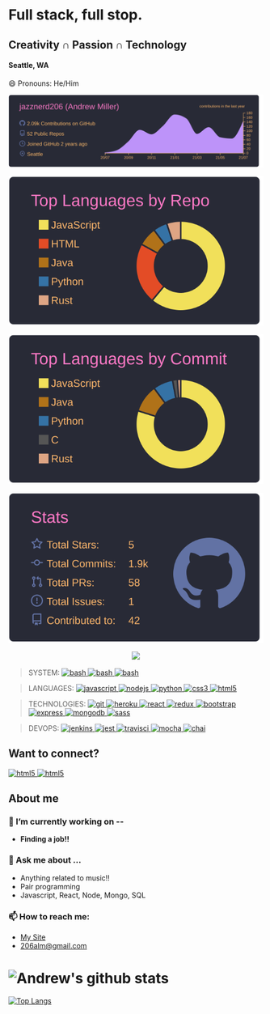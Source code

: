 # Full stack, full stop.
## Creativity  ∩  Passion  ∩  Technology
#### Seattle, WA
😄 Pronouns: He/Him

<p align="center">
  <img src="https://raw.githubusercontent.com/jazznerd206/Cards/master/profile-summary-card-output/dracula/0-profile-details.svg"></img>
</p>
<p align="center">
  <img src="https://raw.githubusercontent.com/jazznerd206/Cards/master/profile-summary-card-output/dracula/1-repos-per-language.svg"></img>
</p>
<p align="center">
  <img src="https://raw.githubusercontent.com/jazznerd206/Cards/master/profile-summary-card-output/dracula/2-most-commit-language.svg"></img>
</p>
<p align="center">
  <img src="https://raw.githubusercontent.com/jazznerd206/Cards/master/profile-summary-card-output/dracula/3-stats.svg"></img>
</p>


<p align="center">
  <img src="https://github-profile-trophy.vercel.app/?username=jazznerd206"></img>
</p>

> SYSTEM: 
<a href="https://www.gnu.org/software/bash/" target="_blank"> <img src="https://www.vectorlogo.zone/logos/gnu_bash/gnu_bash-icon.svg" alt="bash" width="40" height="40"/> </a>
<a href="https://ubuntu.com/" target="_blank"> <img src="https://www.vectorlogo.zone/logos/ubuntu/ubuntu-icon.svg" alt="bash" width="40" height="40"/> </a>
<a href="https://microsoft.com/" target="_blank"> <img src="https://www.vectorlogo.zone/logos/microsoft/microsoft-icon.svg" alt="bash" width="40" height="40"/> </a>

> LANGUAGES: 
<a href="https://developer.mozilla.org/en-US/docs/Web/JavaScript" target="_blank"> <img src="https://devicons.github.io/devicon/devicon.git/icons/javascript/javascript-original.svg" alt="javascript" width="40" height="40"/> </a>
<a href="https://nodejs.org" target="_blank"> <img src="https://devicons.github.io/devicon/devicon.git/icons/nodejs/nodejs-original-wordmark.svg" alt="nodejs" width="40" height="40"/> </a> 
<a href="https://www.python.org" target="_blank"> <img src="https://devicons.github.io/devicon/devicon.git/icons/python/python-original.svg" alt="python" width="40" height="40"/> </a>
<a href="https://www.w3schools.com/css/" target="_blank"> <img src="https://devicons.github.io/devicon/devicon.git/icons/css3/css3-original-wordmark.svg" alt="css3" width="40" height="40"/> </a>
<a href="https://www.w3.org/html/" target="_blank"> <img src="https://devicons.github.io/devicon/devicon.git/icons/html5/html5-original-wordmark.svg" alt="html5" width="40" height="40"/> </a>

> TECHNOLOGIES: 
<a href="https://git-scm.com/" target="_blank"> <img src="https://www.vectorlogo.zone/logos/git-scm/git-scm-icon.svg" alt="git" width="40" height="40"/> </a>
<a href="https://heroku.com" target="_blank"> <img src="https://www.vectorlogo.zone/logos/heroku/heroku-icon.svg" alt="heroku" width="40" height="40"/> </a>
<a href="https://reactjs.org/" target="_blank"> <img src="https://devicons.github.io/devicon/devicon.git/icons/react/react-original-wordmark.svg" alt="react" width="40" height="40"/> </a>
<a href="https://redux.js.org" target="_blank"> <img src="https://devicons.github.io/devicon/devicon.git/icons/redux/redux-original.svg" alt="redux" width="40" height="40"/> </a>
<a href="https://getbootstrap.com" target="_blank"> <img src="https://devicons.github.io/devicon/devicon.git/icons/bootstrap/bootstrap-plain.svg" alt="bootstrap" width="40" height="40"/> </a>
<a href="https://expressjs.com" target="_blank"> <img src="https://devicons.github.io/devicon/devicon.git/icons/express/express-original-wordmark.svg" alt="express" width="40" height="40"/> </a> 
<a href="https://www.mongodb.com/" target="_blank"> <img src="https://devicons.github.io/devicon/devicon.git/icons/mongodb/mongodb-original-wordmark.svg" alt="mongodb" width="40" height="40"/> </a>
<a href="https://sass-lang.com" target="_blank"> <img src="https://devicons.github.io/devicon/devicon.git/icons/sass/sass-original.svg" alt="sass" width="40" height="40"/> </a> 

> DEVOPS: 
<a href="https://www.jenkins.io" target="_blank"> <img src="https://www.vectorlogo.zone/logos/jenkins/jenkins-icon.svg" alt="jenkins" width="40" height="40"/> </a>
<a href="https://jestjs.io" target="_blank"> <img src="https://www.vectorlogo.zone/logos/jestjsio/jestjsio-icon.svg" alt="jest" width="40" height="40"/> </a>
<a href="https://travis-ci.org" target="_blank"> <img src="https://www.vectorlogo.zone/logos/travis-ci/travis-ci-icon.svg" alt="travisci" width="40" height="40"/> </a>
<a href="https://mochajs.org/" target="_blank"> <img src="https://www.vectorlogo.zone/logos/mochajs/mochajs-icon.svg" alt="mocha" width="40" height="40"/> </a>
<a href="https://chaijs.org" target="_blank"> <img src="https://www.vectorlogo.zone/logos/chaijs/chaijs-icon.svg" alt="chai" width="40" height="40"/> </a>


## Want to connect?
<a href="https://www.linkedin.com/in/andrew-miller-113a1a195/" target="_blank"> <img src="https://www.vectorlogo.zone/logos/linkedin/linkedin-icon.svg" alt="html5" width="40" height="40"/> </a>
<a href="https://www.instagram.com/206alm/" target="_blank"> <img src="https://www.vectorlogo.zone/logos/instagram/instagram-icon.svg" alt="html5" width="40" height="40"/> </a>

## About me
### 🔭 I’m currently working on --
  * __Finding a job!!__
### 💬 Ask me about ...
  * Anything related to music!!
  * Pair programming
  * Javascript, React, Node, Mongo, SQL
### 📫 How to reach me:
  * [My Site](https://andrewmiller.fun)
  * 206alm@gmail.com
  
  
# ![Andrew's github stats](https://github-readme-stats.vercel.app/api?username=jazznerd206)
[![Top Langs](https://github-readme-stats.vercel.app/api/top-langs/?username=jazznerd206)](https://github.com/jazznerd206/github-readme-stats)

<!--
**jazznerd206/jazznerd206** is a ✨ _special_ ✨ repository because its `README.md` (this file) appears on your GitHub profile.

Here are some ideas to get you started:



- 👯 I’m looking to collaborate on ...
- 🤔 I’m looking for help with ...
- 💬 Ask me about ...


- ⚡ Fun fact: ...
-->
